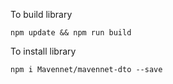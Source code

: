 To build library

`npm update && npm run build`

To install library

` npm i Mavennet/mavennet-dto --save `
